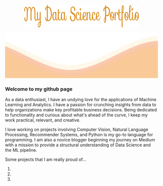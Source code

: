 <p align="center">
<img src="https://github.com/siddh30/siddh30/blob/main/My%20Data%20Science%20Portfolio.png", width="75%" height="75" >
</p>	
<img src="https://github.com/siddh30/siddh30/blob/main/waves.svg" width="100%" height="150">

### Welcome to my github page
As a data enthusiast, I have an undying love for the applications of Machine Learning and Analytics. I have a passion for crunching insights from data to help organizations make key profitable business decisions. Being dedicated to functionality and curious about what's ahead of the curve, I keep my work practical, relevant, and creative.

I love working on projects involving Computer Vision, Natural Language Processing, Recommender Systems, and Python is my go-to language for programming. I am also a novice blogger beginning my journey on Medium with a mission to provide a structural understanding of Data Science and the ML pipeline.

Some projects that I am really proud of...

1)

2)

3)




